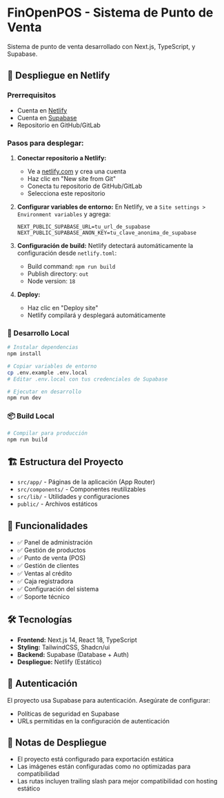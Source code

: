 # FinOpenPOS - Sistema de Punto de Venta

Sistema de punto de venta desarrollado con Next.js, TypeScript, y Supabase.

## 🚀 Despliegue en Netlify

### Prerrequisitos
- Cuenta en [Netlify](https://netlify.com)
- Cuenta en [Supabase](https://supabase.com)
- Repositorio en GitHub/GitLab

### Pasos para desplegar:

1. **Conectar repositorio a Netlify:**
   - Ve a [netlify.com](https://netlify.com) y crea una cuenta
   - Haz clic en "New site from Git"
   - Conecta tu repositorio de GitHub/GitLab
   - Selecciona este repositorio

2. **Configurar variables de entorno:**
   En Netlify, ve a `Site settings > Environment variables` y agrega:
   ```
   NEXT_PUBLIC_SUPABASE_URL=tu_url_de_supabase
   NEXT_PUBLIC_SUPABASE_ANON_KEY=tu_clave_anonima_de_supabase
   ```

3. **Configuración de build:**
   Netlify detectará automáticamente la configuración desde `netlify.toml`:
   - Build command: `npm run build`
   - Publish directory: `out`
   - Node version: `18`

4. **Deploy:**
   - Haz clic en "Deploy site"
   - Netlify compilará y desplegará automáticamente

### 🔧 Desarrollo Local

```bash
# Instalar dependencias
npm install

# Copiar variables de entorno
cp .env.example .env.local
# Editar .env.local con tus credenciales de Supabase

# Ejecutar en desarrollo
npm run dev
```

### 📦 Build Local

```bash
# Compilar para producción
npm run build
```

## 🏗️ Estructura del Proyecto

- `src/app/` - Páginas de la aplicación (App Router)
- `src/components/` - Componentes reutilizables
- `src/lib/` - Utilidades y configuraciones
- `public/` - Archivos estáticos

## 📱 Funcionalidades

- ✅ Panel de administración
- ✅ Gestión de productos
- ✅ Punto de venta (POS)
- ✅ Gestión de clientes
- ✅ Ventas al crédito
- ✅ Caja registradora
- ✅ Configuración del sistema
- ✅ Soporte técnico

## 🛠️ Tecnologías

- **Frontend:** Next.js 14, React 18, TypeScript
- **Styling:** TailwindCSS, Shadcn/ui
- **Backend:** Supabase (Database + Auth)
- **Despliegue:** Netlify (Estático)

## 🔐 Autenticación

El proyecto usa Supabase para autenticación. Asegúrate de configurar:
- Políticas de seguridad en Supabase
- URLs permitidas en la configuración de autenticación

## 📝 Notas de Despliegue

- El proyecto está configurado para exportación estática
- Las imágenes están configuradas como no optimizadas para compatibilidad
- Las rutas incluyen trailing slash para mejor compatibilidad con hosting estático
